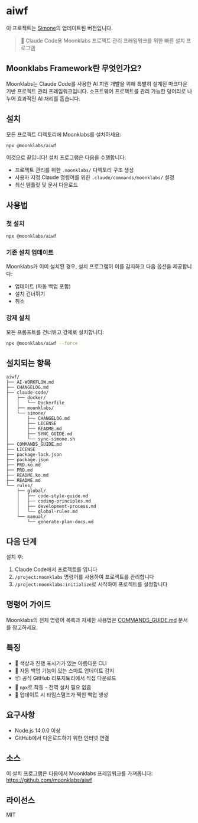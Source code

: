 # aiwf

이 프로젝트는 [Simone](https://github.com/Helmi/claude-simone)의 업데이트된 버전입니다.

> 🚀 Claude Code용 Moonklabs 프로젝트 관리 프레임워크를 위한 빠른 설치 프로그램

## Moonklabs Framework란 무엇인가요?

Moonklabs는 Claude Code를 사용한 AI 지원 개발을 위해 특별히 설계된 마크다운 기반 프로젝트 관리 프레임워크입니다. 소프트웨어 프로젝트를 관리 가능한 덩어리로 나누어 효과적인 AI 처리를 돕습니다.

## 설치

모든 프로젝트 디렉토리에 Moonklabs를 설치하세요:

```bash
npx @moonklabs/aiwf
```

이것으로 끝입니다! 설치 프로그램은 다음을 수행합니다:

- 프로젝트 관리를 위한 `.moonklabs/` 디렉토리 구조 생성
- 사용자 지정 Claude 명령어를 위한 `.claude/commands/moonklabs/` 설정
- 최신 템플릿 및 문서 다운로드

## 사용법

### 첫 설치

```bash
npx @moonklabs/aiwf
```

### 기존 설치 업데이트

Moonklabs가 이미 설치된 경우, 설치 프로그램이 이를 감지하고 다음 옵션을 제공합니다:

- 업데이트 (자동 백업 포함)
- 설치 건너뛰기
- 취소

### 강제 설치

모든 프롬프트를 건너뛰고 강제로 설치합니다:

```bash
npx @moonklabs/aiwf --force
```

## 설치되는 항목

```
aiwf/
├── AI-WORKFLOW.md
├── CHANGELOG.md
├── claude-code/
│   ├── docker/
│   │   └── Dockerfile
│   ├── moonklabs/
│   └── simone/
│       ├── CHANGELOG.md
│       ├── LICENSE
│       ├── README.md
│       ├── SYNC_GUIDE.md
│       └── sync-simone.sh
├── COMMANDS_GUIDE.md
├── LICENSE
├── package-lock.json
├── package.json
├── PRD.ko.md
├── PRD.md
├── README.ko.md
├── README.md
└── rules/
    ├── global/
    │   ├── code-style-guide.md
    │   ├── coding-principles.md
    │   ├── development-process.md
    │   └── global-rules.md
    └── manual/
        └── generate-plan-docs.md
```

## 다음 단계

설치 후:

1.  Claude Code에서 프로젝트를 엽니다
2.  `/project:moonklabs` 명령어를 사용하여 프로젝트를 관리합니다
3.  `/project:moonklabs:initialize`로 시작하여 프로젝트를 설정합니다

## 명령어 가이드

Moonklabs의 전체 명령어 목록과 자세한 사용법은 [COMMANDS_GUIDE.md](COMMANDS_GUIDE.md) 문서를 참고하세요.

## 특징

- 🎨 색상과 진행 표시기가 있는 아름다운 CLI
- 🔄 자동 백업 기능이 있는 스마트 업데이트 감지
- 📦 공식 GitHub 리포지토리에서 직접 다운로드
- 🚀 `npx`로 작동 - 전역 설치 필요 없음
- 💾 업데이트 시 타임스탬프가 찍힌 백업 생성

## 요구사항

- Node.js 14.0.0 이상
- GitHub에서 다운로드하기 위한 인터넷 연결

## 소스

이 설치 프로그램은 다음에서 Moonklabs 프레임워크를 가져옵니다:
https://github.com/moonklabs/aiwf

## 라이선스

MIT
